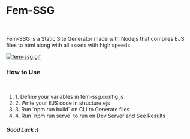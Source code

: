 <h1>Fem-SSG</h1>
<br/>
<p>Fem-SSG is a Static Site Generator made with Nodejs that compiles EJS files to html along with all assets with high speeds</p>

[![fem-ssg.gif](https://s10.gifyu.com/images/fem-ssg.gif)](https://gifyu.com/image/SpM7u)

<h3>How to Use</h3>
<br/>
<ol>
    <li>1. Define your variables in fem-ssg.config.js</li>
    <li>2. Write your EJS code in structure.ejs</li>
    <li>3. Run `npm run build` on CLI to Generate files </li>
    <li>4. Run `npm run serve` to run on Dev Server and See Results </li>
</ol>

<h5>Good Luck ;)</h5>
